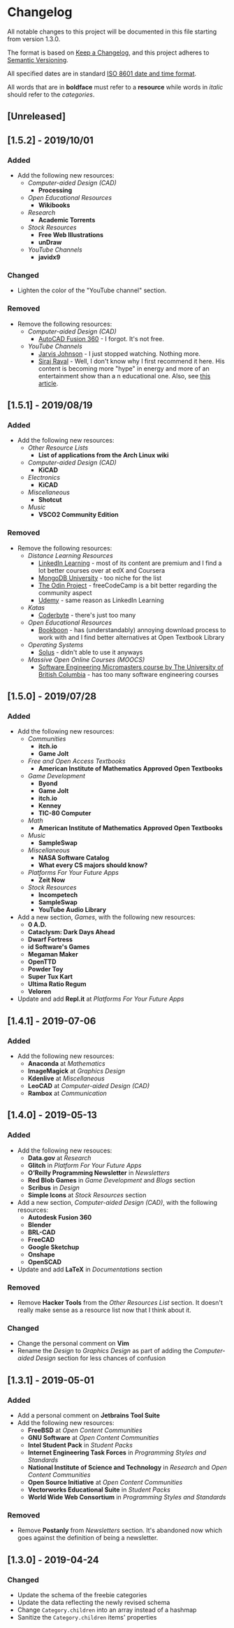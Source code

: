 # Changelog
All notable changes to this project will be documented in this file starting from version 1.3.0.

The format is based on [Keep a Changelog](https://keepachangelog.com/en/1.0.0/),
and this project adheres to [Semantic Versioning](https://semver.org/spec/v2.0.0.html).

All specified dates are in standard [ISO 8601 date and time format](https://www.iso.org/iso-8601-date-and-time-format.html).

All words that are in **boldface** must refer to a **resource** while words in *italic* should refer to the *categories*.

## [Unreleased]

## [1.5.2] - 2019/10/01
### Added
- Add the following new resources:
    * *Computer-aided Design (CAD)*
        - **Processing**
    * *Open Educational Resources*
        - **Wikibooks**
    * *Research*
        - **Academic Torrents**
    * *Stock Resources*
        - **Free Web Illustrations**
        - **unDraw**
    * *YouTube Channels*
        - **javidx9**

### Changed

- Lighten the color of the "YouTube channel" section. 

### Removed
- Remove the following resources:
    * *Computer-aided Design (CAD)*
        - [AutoCAD Fusion 360](https://www.autodesk.com/products/fusion-360) - I forgot. It's not free.
    * *YouTube Channels*
        - [Jarvis Johnson](https://www.youtube.com/channel/UCoLUji8TYrgDy74_iiazvYA) - I just stopped watching. Nothing more. 
        - [Siraj Raval](https://www.youtube.com/channel/UCWN3xxRkmTPmbKwht9FuE5A) - Well, I don't know why I first recommend it here. 
        His content is becoming more "hype" in energy and more of an entertainment show than a n educational one. 
        Also, see [this article](https://www.theregister.co.uk/2019/09/27/youtube_ai_star/). 

## [1.5.1] - 2019/08/19
### Added
- Add the following new resources:
    * *Other Resource Lists*
        - **List of applications from the Arch Linux wiki**
    * *Computer-aided Design (CAD)*
        - **KiCAD**
    * *Electronics*
        - **KiCAD**
    * *Miscellaneous*
        - **Shotcut**
    * *Music*
        - **VSCO2 Community Edition**

### Removed
- Remove the following resources:
    * *Distance Learning Resources*
        - [LinkedIn Learning](https://learning.linkedin.com/) - most of its content are premium and I find a lot better courses over at edX and Coursera
        - [MongoDB University](https://university.mongodb.com/) - too niche for the list 
        - [The Odin Project](https://www.theodinproject.com/) - freeCodeCamp is a bit better regarding the community aspect
        - [Udemy](https://udemy.com) - same reason as LinkedIn Learning
    * *Katas*
        - [Coderbyte](http://coderbyte.com) - there's just too many        
    * *Open Educational Resources*
        - [Bookboon](https://bookboon.com/) - has (understandably) annoying download process to work with and I find better alternatives at Open Textbook Library
    * *Operating Systems*
        - [Solus](https://getsol.us/) - didn't able to use it anyways
    * *Massive Open Online Courses (MOOCS)*
        - [Software Engineering Micromasters course by The University of British Columbia](https://www.edx.org/micromasters/software-development) - has too many software engineering courses

## [1.5.0] - 2019/07/28
### Added
- Add the following new resources:
    * *Communities*
        - **itch.io**
        - **Game Jolt**
    * *Free and Open Access Textbooks*
        - **American Institute of Mathematics Approved Open Textbooks**
    * *Game Development*
        - **Byond**
        - **Game Jolt**
        - **itch.io**
        - **Kenney**
        - **TIC-80 Computer**
    * *Math*
        - **American Institute of Mathematics Approved Open Textbooks**
    * *Music*
        - **SampleSwap**
    * *Miscellaneous*
        - **NASA Software Catalog**
        - **What every CS majors should know?**
    * *Platforms For Your Future Apps*
        - **Zeit Now** 
    * *Stock Resources*
        - **Incompetech** 
        - **SampleSwap**
        - **YouTube Audio Library**
- Add a new section, *Games*, with the following new resources:
    - **0 A.D.**
    - **Cataclysm: Dark Days Ahead**
    - **Dwarf Fortress**
    - **id Software's Games**
    - **Megaman Maker**
    - **OpenTTD**
    - **Powder Toy**
    - **Super Tux Kart**
    - **Ultima Ratio Regum**
    - **Veloren**
- Update and add **Repl.it** at *Platforms For Your Future Apps*

## [1.4.1] - 2019-07-06
### Added
- Add the following new resources:
    - **Anaconda** at *Mathematics*
    - **ImageMagick** at *Graphics Design*
    - **Kdenlive** at *Miscellaneous*
    - **LeoCAD** at *Computer-aided Design (CAD)*
    - **Rambox** at *Communication*

## [1.4.0] - 2019-05-13
### Added
- Add the following new resouces:
    - **Data.gov** at *Research*
    - **Glitch** in *Platform For Your Future Apps*
    - **O’Reilly Programming Newsletter** in *Newsletters*
    - **Red Blob Games** in *Game Development* and *Blogs* section
    - **Scribus** in *Design*
    - **Simple Icons** at *Stock Resources* section
- Add a new section, *Computer-aided Design (CAD)*, with the following resources:
    - **Autodesk Fusion 360**
    - **Blender**
    - **BRL-CAD**
    - **FreeCAD**
    - **Google Sketchup**
    - **Onshape**
    - **OpenSCAD**
- Update and add **LaTeX** in *Documentations* section

### Removed
- Remove **Hacker Tools** from the *Other Resources List* section. It doesn't really make sense as a resource list now that I think about it.

### Changed
- Change the personal comment on **Vim**
- Rename the *Design* to *Graphics Design* as part of adding the *Computer-aided Design* section for less chances of confusion

## [1.3.1] - 2019-05-01
### Added
- Add a personal comment on **Jetbrains Tool Suite**
- Add the following new resources:
    - **FreeBSD** at *Open Content Communities*
    - **GNU Software** at *Open Content Communities*
    - **Intel Student Pack** in *Student Packs*
    - **Internet Engineering Task Forces** in *Programming Styles and Standards*
    - **National Institute of Science and Technology** in *Research* and *Open Content Communities*
    - **Open Source Initiative** at *Open Content Communities*
    - **Vectorworks Educational Suite** in *Student Packs*
    - **World Wide Web Consortium** in *Programming Styles and Standards*

### Removed
- Remove **Postanly** from *Newsletters* section. It's abandoned now which goes against the definition of being a newsletter.

## [1.3.0] - 2019-04-24
### Changed
- Update the schema of the freebie categories
- Update the data reflecting the newly revised schema
- Change `Category.children` into an array instead of a hashmap
- Sanitize the `Category.children` items' properties
